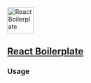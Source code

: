 <img src="https://rawgit.com/gorangajic/react-icons/master/react-icons.svg" width="60" alt="React Boilerplate">

## [React Boilerplate](https://github.com/SaliMike/boilerplate-react)
### Usage
